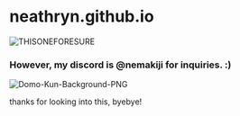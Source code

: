 # neathryn.github.io

![THISONEFORESURE](https://github.com/neathryn/neathryn.github.io/assets/140681793/5f99d990-6eb4-4829-8a76-1f9104dc892f)









### However, my discord is @nemakiji for inquiries. :)
 
![Domo-Kun-Background-PNG](https://github.com/neathryn/neathryn.github.io/assets/140681793/a381f9ec-b527-4d5b-9181-7b28ea986625)


thanks for looking into this, byebye!
